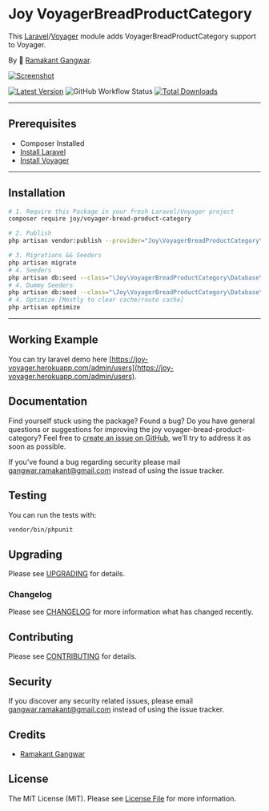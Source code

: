 # Joy VoyagerBreadProductCategory

This [Laravel](https://laravel.com/)/[Voyager](https://voyager.devdojo.com/) module adds VoyagerBreadProductCategory support to Voyager.

By 🐼 [Ramakant Gangwar](https://github.com/rxcod9).

[![Screenshot](https://raw.githubusercontent.com/rxcod9/joy-voyager-bread-product-category/main/cover.jpg)](https://joy-voyager.herokuapp.com/)

[![Latest Version](https://img.shields.io/github/v/release/rxcod9/joy-voyager-bread-product-category?style=flat-square)](https://github.com/rxcod9/joy-voyager-bread-product-category/releases)
![GitHub Workflow Status](https://img.shields.io/github/workflow/status/rxcod9/joy-voyager-bread-product-category/run-tests?label=tests)
[![Total Downloads](https://img.shields.io/packagist/dt/joy/voyager-bread-product-category.svg?style=flat-square)](https://packagist.org/packages/joy/voyager-bread-product-category)

---

## Prerequisites

*   Composer Installed
*   [Install Laravel](https://laravel.com/docs/installation)
*   [Install Voyager](https://github.com/the-control-group/voyager)

---

## Installation

```bash
# 1. Require this Package in your fresh Laravel/Voyager project
composer require joy/voyager-bread-product-category

# 2. Publish
php artisan vendor:publish --provider="Joy\VoyagerBreadProductCategory\VoyagerBreadProductCategoryServiceProvider" --force

# 3. Migrations && Seeders
php artisan migrate
# 4. Seeders
php artisan db:seed --class="\Joy\VoyagerBreadProductCategory\Database\Seeders\VoyagerDatabaseSeeder" --force
# 4. Dummy Seeders
php artisan db:seed --class="\Joy\VoyagerBreadProductCategory\Database\Seeders\VoyagerDummyDatabaseSeeder" --force
# 4. Optimize [Mostly to clear cache/route cache]
php artisan optimize
```

---


## Working Example

You can try laravel demo here [https://joy-voyager.herokuapp.com/admin/users](https://joy-voyager.herokuapp.com/admin/users).

## Documentation

Find yourself stuck using the package? Found a bug? Do you have general questions or suggestions for improving the joy voyager-bread-product-category? Feel free to [create an issue on GitHub](https://github.com/rxcod9/joy-voyager-bread-product-category/issues), we'll try to address it as soon as possible.

If you've found a bug regarding security please mail [gangwar.ramakant@gmail.com](mailto:gangwar.ramakant@gmail.com) instead of using the issue tracker.

## Testing

You can run the tests with:

```bash
vendor/bin/phpunit
```

## Upgrading

Please see [UPGRADING](UPGRADING.md) for details.

### Changelog

Please see [CHANGELOG](CHANGELOG.md) for more information what has changed recently.

## Contributing

Please see [CONTRIBUTING](CONTRIBUTING.md) for details.

## Security

If you discover any security related issues, please email [gangwar.ramakant@gmail.com](mailto:gangwar.ramakant@gmail.com) instead of using the issue tracker.

## Credits

- [Ramakant Gangwar](https://github.com/rxcod9)

## License

The MIT License (MIT). Please see [License File](LICENSE.md) for more information.
